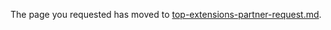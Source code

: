 
The page you requested has moved to [top-extensions-partner-request.md](top-extensions-partner-request.md). 
